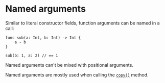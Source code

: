 # Named arguments

Similar to literal constructor fields, function arguments can be named in a call:

```helios
func sub(a: Int, b: Int) -> Int {
    a - b
}

sub(b: 1, a: 2) // == 1
```

Named arguments can't be mixed with positional arguments.

Named arguments are mostly used when calling the [`copy()`](../user-defined-types/methods/automatic-methods.md#copy) method.